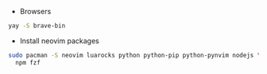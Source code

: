 * Browsers
```bash
yay -S brave-bin
```

* Install neovim packages
```bash
sudo pacman -S neovim luarocks python python-pip python-pynvim nodejs \
  npm fzf
```
